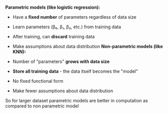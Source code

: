 **Parametric models (like logistic regression):**

- Have a **fixed number** of parameters regardless of data size
- Learn parameters (β₀, β₁, β₂, etc.) from training data
- After training, can **discard** training data
- Make assumptions about data distribution
**Non-parametric models (like KNN):**

- Number of "parameters" **grows with data size**
- **Store all training data** - the data itself becomes the "model"
- No fixed functional form
- Make fewer assumptions about data distribution

So for larger dataset parametric models are better in computation as compared to non parametric model